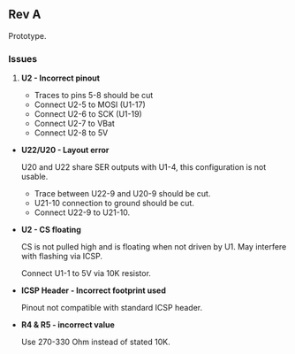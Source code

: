## Rev A

Prototype.

### Issues

1.  **U2 - Incorrect pinout**

    * Traces to pins 5-8 should be cut
    * Connect U2-5 to MOSI (U1-17)  
    * Connect U2-6 to SCK (U1-19)  
    * Connect U2-7 to VBat  
    * Connect U2-8 to 5V

*   **U22/U20 - Layout error**

    U20 and U22 share SER outputs with U1-4, this configuration is not usable.

    * Trace between U22-9 and U20-9 should be cut.
    * U21-10 connection to ground should be cut.
    * Connect U22-9 to U21-10.

*   **U2 - CS floating**

    CS is not pulled high and is floating when not driven by U1. May interfere with flashing via ICSP.

    Connect U1-1 to 5V via 10K resistor.

*   **ICSP Header - Incorrect footprint used**

    Pinout not compatible with standard ICSP header.

*   **R4 & R5 - incorrect value**

    Use 270-330 Ohm instead of stated 10K.